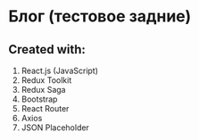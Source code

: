# Блог (тестовое задние)

## Created with: 
1. React.js (JavaScript)
2. Redux Toolkit
3. Redux Saga
4. Bootstrap 
5. React Router 
6. Axios
7. JSON Placeholder

